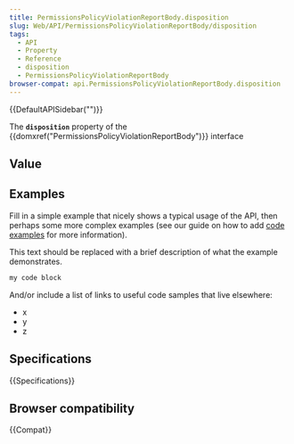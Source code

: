 ```yaml
---
title: PermissionsPolicyViolationReportBody.disposition
slug: Web/API/PermissionsPolicyViolationReportBody/disposition
tags:
  - API
  - Property
  - Reference
  - disposition
  - PermissionsPolicyViolationReportBody
browser-compat: api.PermissionsPolicyViolationReportBody.disposition
---
```

{{DefaultAPISidebar("")}}

The **`disposition`** property of the {{domxref("PermissionsPolicyViolationReportBody")}} interface 

## Value



## Examples

Fill in a simple example that nicely shows a typical usage of the API, then perhaps some more complex examples (see our guide on how to add [code examples](/en-US/docs/MDN/Contribute/Structures/Code_examples) for more information).

This text should be replaced with a brief description of what the example demonstrates.

```js
my code block
```

And/or include a list of links to useful code samples that live elsewhere:

*   x
*   y
*   z

## Specifications

{{Specifications}}

## Browser compatibility

{{Compat}}


